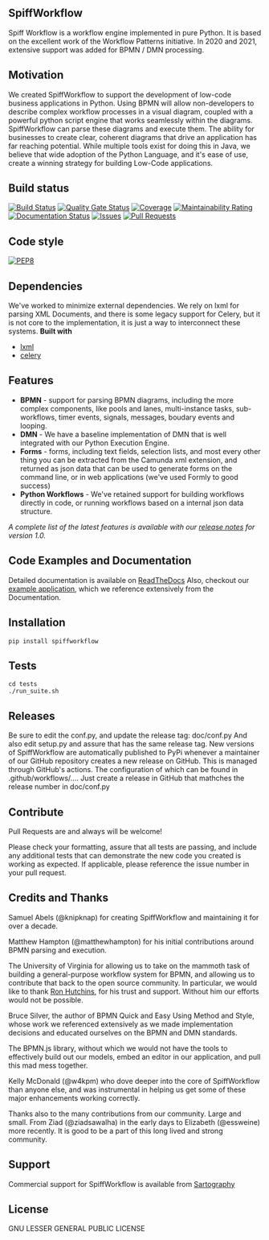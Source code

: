 ## SpiffWorkflow
Spiff Workflow is a workflow engine implemented in pure Python. It is based on
the excellent work of the Workflow Patterns initiative. In 2020 and 2021,
extensive support was added for BPMN / DMN processing.

## Motivation
We created SpiffWorkflow to support the development of low-code business
applications in Python.  Using BPMN will allow non-developers to describe
complex workflow processes in a visual diagram, coupled with a powerful python
script engine that works seamlessly within the diagrams.  SpiffWorkflow can parse
these diagrams and execute them.  The ability for businesses to create
clear, coherent diagrams that drive an application has far reaching potential.
While multiple tools exist for doing this in Java, we believe that wide
adoption of the Python Language, and it's ease of use, create a winning
strategy for building Low-Code applications.


## Build status
[![Build Status](https://travis-ci.com/sartography/SpiffWorkflow.svg?branch=master)](https://travis-ci.org/sartography/SpiffWorkflow)
[![Quality Gate Status](https://sonarcloud.io/api/project_badges/measure?project=sartography_SpiffWorkflow&metric=alert_status)](https://sonarcloud.io/dashboard?id=sartography_SpiffWorkflow)
[![Coverage](https://sonarcloud.io/api/project_badges/measure?project=sartography_SpiffWorkflow&metric=coverage)](https://sonarcloud.io/dashboard?id=sartography_SpiffWorkflow)
[![Maintainability Rating](https://sonarcloud.io/api/project_badges/measure?project=sartography_SpiffWorkflow&metric=sqale_rating)](https://sonarcloud.io/dashboard?id=sartography_SpiffWorkflow)
[![Documentation Status](https://readthedocs.org/projects/spiffworkflow/badge/?version=latest)](http://spiffworkflow.readthedocs.io/en/latest/?badge=latest)
[![Issues](https://img.shields.io/github/issues/sartography/spiffworkflow)](https://github.com/sartography/SpiffWorkflow/issues)
[![Pull Requests](https://img.shields.io/github/issues-pr/sartography/spiffworkflow)](https://github.com/sartography/SpiffWorkflow/pulls)

## Code style

[![PEP8](https://img.shields.io/badge/code%20style-pep8-orange.svg)](https://www.python.org/dev/peps/pep-0008/)


## Dependencies
We've worked to minimize external dependencies.  We rely on lxml for parsing
XML Documents, and there is some legacy support for Celery, but it is not
core to the implementation, it is just a way to interconnect these systems.
<b>Built with</b>
- [lxml](https://lxml.de/)
- [celery](https://docs.celeryproject.org/en/stable/)

## Features
* __BPMN__ - support for parsing BPMN diagrams, including the more complex
components, like pools and lanes, multi-instance tasks, sub-workflows, timer
events, signals, messages, boudary events and looping.
* __DMN__ - We have a baseline implementation of DMN that is well integrated
with our Python Execution Engine.
* __Forms__ - forms, including text fields, selection lists, and most every other
thing you can be extracted from the Camunda xml extension, and returned as
json data that can be used to generate forms on the command line, or in web
applications (we've used Formly to good success)
* __Python Workflows__ - We've retained support for building workflows directly
in code, or running workflows based on a internal json data structure.

_A complete list of the latest features is available with our [release notes](https://github.com/sartography/SpiffWorkflow/releases/tag/1.0) for
version 1.0._

## Code Examples and Documentation
Detailed documentation is available on [ReadTheDocs](https://spiffworkflow.readthedocs.io/en/latest/)
Also, checkout our [example application](https://github.com/sartography/SpiffExample), which we
reference extensively from the Documentation.

## Installation
```
pip install spiffworkflow
```

## Tests
```
cd tests
./run_suite.sh
```

## Releases

Be sure to edit the conf.py, and update the release tag: doc/conf.py
And also edit setup.py and assure that has the same release tag.
New versions of SpiffWorkflow are automatically published to PyPi whenever
a maintainer of our GitHub repository creates a new release on  GitHub.  This
is managed through GitHub's actions.  The configuration of which can be
found in .github/workflows/....
Just create a release in GitHub that mathches the release number in doc/conf.py

## Contribute
Pull Requests are and always will be welcome!

Please check your formatting, assure that all tests are passing, and include
any additional tests that can demonstrate the new code you created is working
as expected.  If applicable, please reference the issue number in your pull
request.

## Credits and Thanks

Samuel Abels (@knipknap) for creating SpiffWorkflow and maintaining it for over
a decade.

Matthew Hampton (@matthewhampton) for his initial contributions around BPMN
parsing and execution.

The University of Virginia for allowing us to take on the mammoth task of
building a general-purpose workflow system for BPMN, and allowing us to
contribute that back to the open source community. In particular, we would like
to thank [Ron Hutchins](https://www.linkedin.com/in/ron-hutchins-b19603123/),
for his trust and support.  Without him our efforts would not be possible.

Bruce Silver, the author of BPMN Quick and Easy Using Method and Style, whose
work we referenced extensively as we made implementation decisions and
educated ourselves on the BPMN and DMN standards.

The BPMN.js library, without which we would not have the tools to effectively
build out our models, embed an editor in our application, and pull this mad
mess together.

Kelly McDonald (@w4kpm) who dove deeper into the core of SpiffWorkflow than
anyone else, and was instrumental in helping us get some of these major
enhancements working correctly.

Thanks also to the many contributions from our community.  Large and small.
From Ziad (@ziadsawalha) in the early days to Elizabeth (@essweine) more
recently.  It is good to be a part of this long lived and strong
community.


## Support
Commercial support for SpiffWorkflow is available from
[Sartography](https://sartography.com)

## License
GNU LESSER GENERAL PUBLIC LICENSE
